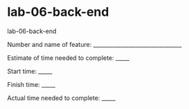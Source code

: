 # lab-06-back-end
lab-06-back-end


Number and name of feature: ________________________________

Estimate of time needed to complete: _____

Start time: _____

Finish time: _____

Actual time needed to complete: _____